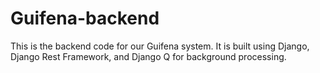 # Guifena-backend
This is the backend code for our Guifena system. It is built using Django, Django Rest Framework, and Django Q for background processing.
